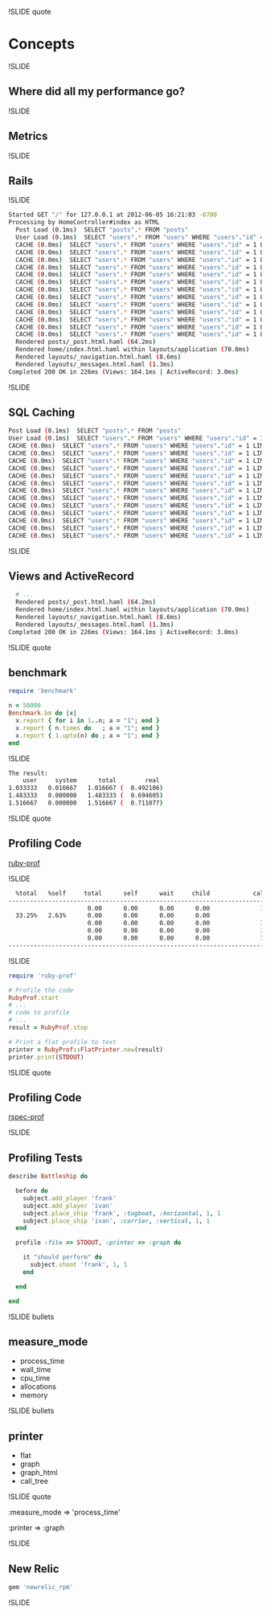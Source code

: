 !SLIDE quote

# Concepts

!SLIDE

## Where did all my performance go?

!SLIDE

## Metrics

!SLIDE

## Rails

!SLIDE

```bash
Started GET "/" for 127.0.0.1 at 2012-06-05 16:21:03 -0700
Processing by HomeController#index as HTML
  Post Load (0.1ms)  SELECT "posts".* FROM "posts"
  User Load (0.1ms)  SELECT "users".* FROM "users" WHERE "users"."id" = 1 LIMIT 1
  CACHE (0.0ms)  SELECT "users".* FROM "users" WHERE "users"."id" = 1 LIMIT 1
  CACHE (0.0ms)  SELECT "users".* FROM "users" WHERE "users"."id" = 1 LIMIT 1
  CACHE (0.0ms)  SELECT "users".* FROM "users" WHERE "users"."id" = 1 LIMIT 1
  CACHE (0.0ms)  SELECT "users".* FROM "users" WHERE "users"."id" = 1 LIMIT 1
  CACHE (0.0ms)  SELECT "users".* FROM "users" WHERE "users"."id" = 1 LIMIT 1
  CACHE (0.0ms)  SELECT "users".* FROM "users" WHERE "users"."id" = 1 LIMIT 1
  CACHE (0.0ms)  SELECT "users".* FROM "users" WHERE "users"."id" = 1 LIMIT 1
  CACHE (0.0ms)  SELECT "users".* FROM "users" WHERE "users"."id" = 1 LIMIT 1
  CACHE (0.0ms)  SELECT "users".* FROM "users" WHERE "users"."id" = 1 LIMIT 1
  CACHE (0.0ms)  SELECT "users".* FROM "users" WHERE "users"."id" = 1 LIMIT 1
  CACHE (0.0ms)  SELECT "users".* FROM "users" WHERE "users"."id" = 1 LIMIT 1
  CACHE (0.0ms)  SELECT "users".* FROM "users" WHERE "users"."id" = 1 LIMIT 1
  CACHE (0.0ms)  SELECT "users".* FROM "users" WHERE "users"."id" = 1 LIMIT 1
  Rendered posts/_post.html.haml (64.2ms)
  Rendered home/index.html.haml within layouts/application (70.0ms)
  Rendered layouts/_navigation.html.haml (8.6ms)
  Rendered layouts/_messages.html.haml (1.3ms)
Completed 200 OK in 226ms (Views: 164.1ms | ActiveRecord: 3.0ms)
```

!SLIDE

## SQL Caching

```bash
Post Load (0.1ms)  SELECT "posts".* FROM "posts"
User Load (0.1ms)  SELECT "users".* FROM "users" WHERE "users"."id" = 1 LIMIT 1
CACHE (0.0ms)  SELECT "users".* FROM "users" WHERE "users"."id" = 1 LIMIT 1
CACHE (0.0ms)  SELECT "users".* FROM "users" WHERE "users"."id" = 1 LIMIT 1
CACHE (0.0ms)  SELECT "users".* FROM "users" WHERE "users"."id" = 1 LIMIT 1
CACHE (0.0ms)  SELECT "users".* FROM "users" WHERE "users"."id" = 1 LIMIT 1
CACHE (0.0ms)  SELECT "users".* FROM "users" WHERE "users"."id" = 1 LIMIT 1
CACHE (0.0ms)  SELECT "users".* FROM "users" WHERE "users"."id" = 1 LIMIT 1
CACHE (0.0ms)  SELECT "users".* FROM "users" WHERE "users"."id" = 1 LIMIT 1
CACHE (0.0ms)  SELECT "users".* FROM "users" WHERE "users"."id" = 1 LIMIT 1
CACHE (0.0ms)  SELECT "users".* FROM "users" WHERE "users"."id" = 1 LIMIT 1
CACHE (0.0ms)  SELECT "users".* FROM "users" WHERE "users"."id" = 1 LIMIT 1
CACHE (0.0ms)  SELECT "users".* FROM "users" WHERE "users"."id" = 1 LIMIT 1
CACHE (0.0ms)  SELECT "users".* FROM "users" WHERE "users"."id" = 1 LIMIT 1
CACHE (0.0ms)  SELECT "users".* FROM "users" WHERE "users"."id" = 1 LIMIT 1
```

!SLIDE

## Views and ActiveRecord

```bash
  # ...
  Rendered posts/_post.html.haml (64.2ms)
  Rendered home/index.html.haml within layouts/application (70.0ms)
  Rendered layouts/_navigation.html.haml (8.6ms)
  Rendered layouts/_messages.html.haml (1.3ms)
Completed 200 OK in 226ms (Views: 164.1ms | ActiveRecord: 3.0ms)
```

!SLIDE quote

## benchmark

```ruby
require 'benchmark'

n = 50000
Benchmark.bm do |x|
  x.report { for i in 1..n; a = "1"; end }
  x.report { n.times do   ; a = "1"; end }
  x.report { 1.upto(n) do ; a = "1"; end }
end

```

!SLIDE

```bash
The result:
    user     system      total        real
1.033333   0.016667   1.016667 (  0.492106)
1.483333   0.000000   1.483333 (  0.694605)
1.516667   0.000000   1.516667 (  0.711077)
```

!SLIDE quote

## Profiling Code

[ruby-prof](https://github.com/rdp/ruby-prof)

!SLIDE

```bash
  %total   %self     total      self      wait     child            calls    Name
--------------------------------------------------------------------------------
                      0.00      0.00      0.00      0.00              1/1      BasicObject#instance_eval
  33.25%   2.63%      0.00      0.00      0.00      0.00                1      Battleship#shoot
                      0.00      0.00      0.00      0.00              1/2      Enumerable#find
                      0.00      0.00      0.00      0.00              1/1      Hash#empty?
                      0.00      0.00      0.00      0.00              1/1      Battleship#game_is_over?
--------------------------------------------------------------------------------
```

!SLIDE

```ruby
require 'ruby-prof'

# Profile the code
RubyProf.start
# ...
# code to profile
# ...
result = RubyProf.stop

# Print a flat profile to text
printer = RubyProf::FlatPrinter.new(result)
printer.print(STDOUT)
```

!SLIDE quote

## Profiling Code

[rspec-prof](https://github.com/sinisterchipmunk/rspec-prof)

!SLIDE

## Profiling Tests

```ruby
describe Battleship do

  before do
    subject.add_player 'frank'
    subject.add_player 'ivan'
    subject.place_ship 'frank', :tugboat, :horizontal, 1, 1
    subject.place_ship 'ivan', :carrier, :vertical, 1, 1
  end

  profile :file => STDOUT, :printer => :graph do

    it "should perform" do
      subject.shoot 'frank', 1, 1
    end

  end

end
```

!SLIDE bullets

## measure_mode

* process_time
* wall_time
* cpu_time
* allocations
* memory

!SLIDE bullets

## printer

* flat
* graph
* graph_html
* call_tree

!SLIDE quote

:measure_mode => 'process_time'

:printer => :graph

!SLIDE

## New Relic

```ruby
gem 'newrelic_rpm'
```

!SLIDE




